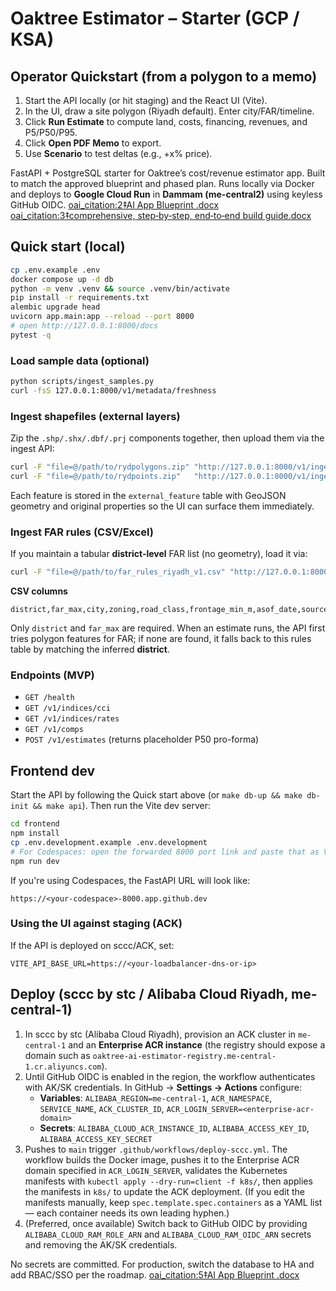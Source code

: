 # Oaktree Estimator – Starter (GCP / KSA)

## Operator Quickstart (from a polygon to a memo)
1. Start the API locally (or hit staging) and the React UI (Vite).
2. In the UI, draw a site polygon (Riyadh default). Enter city/FAR/timeline.
3. Click **Run Estimate** to compute land, costs, financing, revenues, and P5/P50/P95.
4. Click **Open PDF Memo** to export.
5. Use **Scenario** to test deltas (e.g., +x% price).

FastAPI + PostgreSQL starter for Oaktree’s cost/revenue estimator app. Built to match the approved blueprint and phased plan. Runs locally via Docker and deploys to **Google Cloud Run** in **Dammam (me-central2)** using keyless GitHub OIDC.  [oai_citation:2‡AI App Blueprint .docx](file-service://file-ALgZg1S1QWVEsFVxeedqkv)  [oai_citation:3‡comprehensive, step‑by‑step, end‑to‑end build guide.docx](file-service://file-2mLQo2SYnT3iuikLqGJy8N)

## Quick start (local)

```bash
cp .env.example .env
docker compose up -d db
python -m venv .venv && source .venv/bin/activate
pip install -r requirements.txt
alembic upgrade head
uvicorn app.main:app --reload --port 8000
# open http://127.0.0.1:8000/docs
pytest -q
```

### Load sample data (optional)
```bash
python scripts/ingest_samples.py
curl -fsS 127.0.0.1:8000/v1/metadata/freshness
```

### Ingest shapefiles (external layers)
Zip the `.shp/.shx/.dbf/.prj` components together, then upload them via the ingest API:

```bash
curl -F "file=@/path/to/rydpolygons.zip" "http://127.0.0.1:8000/v1/ingest/shapefile?layer=rydpolygons"
curl -F "file=@/path/to/rydpoints.zip"   "http://127.0.0.1:8000/v1/ingest/shapefile?layer=rydpoints"
```

Each feature is stored in the `external_feature` table with GeoJSON geometry and original properties so the UI can surface them immediately.

### Ingest FAR rules (CSV/Excel)
If you maintain a tabular **district-level** FAR list (no geometry), load it via:

```bash
curl -F "file=@/path/to/far_rules_riyadh_v1.csv" "http://127.0.0.1:8000/v1/ingest/far_rules?city_default=Riyadh"
```

**CSV columns**
```
district,far_max,city,zoning,road_class,frontage_min_m,asof_date,source_url
```
Only `district` and `far_max` are required. When an estimate runs, the API first tries polygon features for FAR; if none are found, it falls back to this rules table by matching the inferred **district**.

### Endpoints (MVP)

- `GET /health`
- `GET /v1/indices/cci`
- `GET /v1/indices/rates`
- `GET /v1/comps`
- `POST /v1/estimates` (returns placeholder P50 pro-forma)

## Frontend dev

Start the API by following the Quick start above (or `make db-up && make db-init && make api`). Then run the Vite dev server:

```bash
cd frontend
npm install
cp .env.development.example .env.development
# For Codespaces: open the forwarded 8000 port link and paste that as VITE_API_BASE_URL.
npm run dev
```

If you're using Codespaces, the FastAPI URL will look like:

```
https://<your-codespace>-8000.app.github.dev
```

### Using the UI against staging (ACK)
If the API is deployed on sccc/ACK, set:

```
VITE_API_BASE_URL=https://<your-loadbalancer-dns-or-ip>
```

## Deploy (sccc by stc / Alibaba Cloud Riyadh, me-central-1)

1. In sccc by stc (Alibaba Cloud Riyadh), provision an ACK cluster in `me-central-1` and an **Enterprise ACR instance** (the registry should expose a domain such as `oaktree-ai-estimator-registry.me-central-1.cr.aliyuncs.com`).
2. Until GitHub OIDC is enabled in the region, the workflow authenticates with AK/SK credentials. In GitHub → **Settings → Actions** configure:
   - **Variables**: `ALIBABA_REGION=me-central-1`, `ACR_NAMESPACE`, `SERVICE_NAME`, `ACK_CLUSTER_ID`, `ACR_LOGIN_SERVER=<enterprise-acr-domain>`
   - **Secrets**: `ALIBABA_CLOUD_ACR_INSTANCE_ID`, `ALIBABA_ACCESS_KEY_ID`, `ALIBABA_ACCESS_KEY_SECRET`
3. Pushes to `main` trigger `.github/workflows/deploy-sccc.yml`. The workflow builds the Docker image, pushes it to the Enterprise ACR domain specified in `ACR_LOGIN_SERVER`, validates the Kubernetes manifests with `kubectl apply --dry-run=client -f k8s/`, then applies the manifests in `k8s/` to update the ACK deployment. (If you edit the manifests manually, keep `spec.template.spec.containers` as a YAML list — each container needs its own leading hyphen.)
4. (Preferred, once available) Switch back to GitHub OIDC by providing `ALIBABA_CLOUD_RAM_ROLE_ARN` and `ALIBABA_CLOUD_RAM_OIDC_ARN` secrets and removing the AK/SK credentials.

No secrets are committed. For production, switch the database to HA and add RBAC/SSO per the roadmap.  [oai_citation:5‡AI App Blueprint .docx](file-service://file-ALgZg1S1QWVEsFVxeedqkv)

